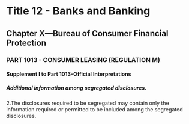 
# Title 12 - Banks and Banking
## Chapter X—Bureau of Consumer Financial Protection
### PART 1013 - CONSUMER LEASING (REGULATION M)
#### Supplement I to Part 1013-Official Interpretations
##### Additional information among segregated disclosures.

2.The disclosures required to be segregated may contain only the information required or permitted to be included among the segregated disclosures.
